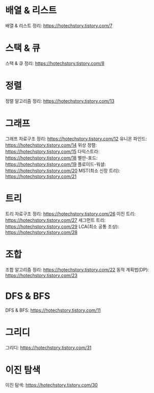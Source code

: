 # 배열 & 리스트
배열 & 리스트 정리: https://hotechstory.tistory.com/7

# 스택 & 큐
스택 & 큐 정리: https://hotechstory.tistory.com/8

# 정렬
정렬 알고리즘 정리: https://hotechstory.tistory.com/13

# 그래프
그래프 자료구조 정리: https://hotechstory.tistory.com/12
유니온 파인드: https://hotechstory.tistory.com/14
위상 정렬: https://hotechstory.tistory.com/15
다익스트라: https://hotechstory.tistory.com/18
벨만-포드: https://hotechstory.tistory.com/19
플로이드-워셜: https://hotechstory.tistory.com/20
MST(최소 신장 트리): https://hotechstory.tistory.com/21

# 트리
트리 자료구조 정리: https://hotechstory.tistory.com/26
이진 트리: https://hotechstory.tistory.com/27
세그먼트 트리: https://hotechstory.tistory.com/29
LCA(최소 공통 조상): https://hotechstory.tistory.com/28

# 조합
조합 알고리즘 정리: https://hotechstory.tistory.com/22
동적 계획법(DP): https://hotechstory.tistory.com/23

# DFS & BFS
DFS & BFS: https://hotechstory.tistory.com/11

# 그리디
그리디: https://hotechstory.tistory.com/31

# 이진 탐색
이진 탐색: https://hotechstory.tistory.com/30
